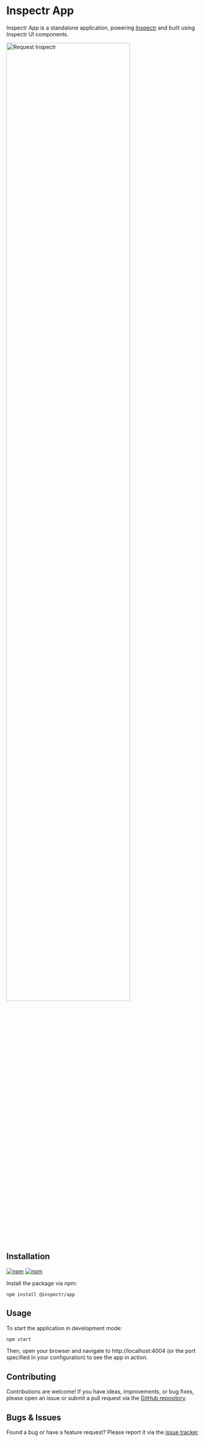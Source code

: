 # Inspectr App

Inspectr App is a standalone application, powering [Inspectr](https://github.com/thim81/inspectr#readme) and built using Inspectr UI components.

<img src="https://raw.githubusercontent.com/thim81/inspectr/main/assets/inspectr-app.png" alt="Request Inspectr" width="80%">

## Installation

<a href="https://www.npmjs.com/package/@inspectr/app" alt="Latest Stable Version">![npm](https://img.shields.io/npm/v/@inspectr/app.svg)</a>
<a href="https://www.npmjs.com/package/@inspectr/app" alt="Total Downloads">![npm](https://img.shields.io/npm/dw/@inspectr/app.svg)</a>

Install the package via npm:

```
npm install @inspectr/app
```

## Usage

To start the application in development mode:

```bash
npm start
```

Then, open your browser and navigate to http://localhost:4004 (or the port specified in your configuration) to see the app in action.

## Contributing

Contributions are welcome! If you have ideas, improvements, or bug fixes, please open an issue or submit a pull request via the [GitHub repository](https://github.com/inspectr-hq/inspectr-app).

## Bugs & Issues

Found a bug or have a feature request? Please report it via the [issue tracker](https://github.com/inspectr-hq/inspectr-app/issues).
